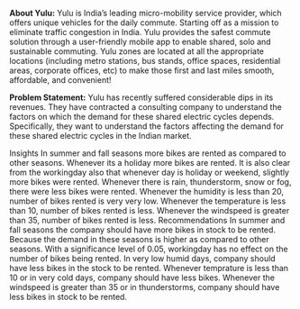 **About Yulu:** 
Yulu is India’s leading micro-mobility service provider, which offers unique vehicles for the daily commute. Starting off as a mission to eliminate traffic congestion in India.
Yulu provides the safest commute solution through a user-friendly mobile app to enable shared, solo and sustainable commuting. 
Yulu zones are located at all the appropriate locations (including metro stations, bus stands, office spaces, residential areas, corporate offices, etc) to make those first and last miles smooth, affordable, and convenient!

**Problem Statement:**
Yulu has recently suffered considerable dips in its revenues. They have contracted a consulting company to understand the factors on which the demand for these shared electric cycles depends. 
Specifically, they want to understand the factors affecting the demand for these shared electric cycles in the Indian market.

Insights
In summer and fall seasons more bikes are rented as compared to other seasons.
Whenever its a holiday more bikes are rented.
It is also clear from the workingday also that whenever day is holiday or weekend, slightly more bikes were rented.
Whenever there is rain, thunderstorm, snow or fog, there were less bikes were rented.
Whenever the humidity is less than 20, number of bikes rented is very very low.
Whenever the temperature is less than 10, number of bikes rented is less.
Whenever the windspeed is greater than 35, number of bikes rented is less.
Recommendations
In summer and fall seasons the company should have more bikes in stock to be rented. Because the demand in these seasons is higher as compared to other seasons.
With a significance level of 0.05, workingday has no effect on the number of bikes being rented.
In very low humid days, company should have less bikes in the stock to be rented.
Whenever temprature is less than 10 or in very cold days, company should have less bikes.
Whenever the windspeed is greater than 35 or in thunderstorms, company should have less bikes in stock to be rented.
